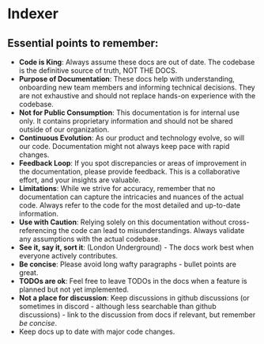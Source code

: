 # Indexer

## Essential points to remember:
- **Code is King**: Always assume these docs are out of date. The codebase is the definitive source of truth, NOT THE DOCS.
- **Purpose of Documentation**: These docs help with understanding, onboarding new team members and informing technical decisions. They are not exhaustive and should not replace hands-on experience with the codebase.
- **Not for Public Consumption**: This documentation is for internal use only. It contains proprietary information and should not be shared outside of our organization.
- **Continuous Evolution**: As our product and technology evolve, so will our code. Documentation might not always keep pace with rapid changes.
- **Feedback Loop**: If you spot discrepancies or areas of improvement in the documentation, please provide feedback. This is a collaborative effort, and your insights are valuable.
- **Limitations**: While we strive for accuracy, remember that no documentation can capture the intricacies and nuances of the actual code. Always refer to the code for the most detailed and up-to-date information.
- **Use with Caution**: Relying solely on this documentation without cross-referencing the code can lead to misunderstandings. Always validate any assumptions with the actual codebase.
- **See it, say it, sort it**: (London Underground) - The docs work best when everyone actively contributes.
- **Be concise**: Please avoid long wafty paragraphs - bullet points are great.
- **TODOs are ok**: Feel free to leave TODOs in the docs when a feature is planned but not yet implemented.
- **Not a place for discussion**: Keep discussions in github discussions (or sometimes in discord - although less searchable than github discussions) - link to the discussion from docs if relevant, but remember *be concise*.
- Keep docs up to date with major code changes.
